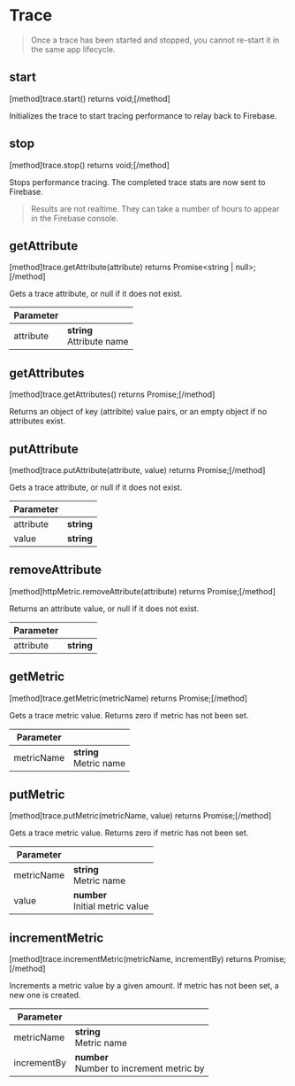 # Trace

> Once a trace has been started and stopped, you cannot re-start it in the same app lifecycle.

## start
[method]trace.start() returns void;[/method]

Initializes the trace to start tracing performance to relay back to Firebase.

## stop
[method]trace.stop() returns void;[/method]

Stops performance tracing. The completed trace stats are now sent to Firebase.

> Results are not realtime. They can take a number of hours to appear in the Firebase console.

## getAttribute
[method]trace.getAttribute(attribute) returns Promise<string | null>;[/method]

Gets a trace attribute, or null if it does not exist.

| Parameter |         |
| --------- | ------- |
| attribute     | **string** <br /> Attribute name |

## getAttributes
[method]trace.getAttributes() returns Promise<Object>;[/method]

Returns an object of key (attribite) value pairs, or an empty object if no attributes exist.

## putAttribute
[method]trace.putAttribute(attribute, value) returns Promise<null>;[/method]

Gets a trace attribute, or null if it does not exist.

| Parameter |         |
| --------- | ------- |
| attribute     | **string**  |
| value     | **string**  |

## removeAttribute
[method]httpMetric.removeAttribute(attribute) returns Promise<null>;[/method]

Returns an attribute value, or null if it does not exist.

| Parameter |         |
| --------- | ------- |
| attribute     | **string**  |

## getMetric
[method]trace.getMetric(metricName) returns Promise<number>;[/method]

Gets a trace metric value. Returns zero if metric has not been set.

| Parameter |         |
| --------- | ------- |
| metricName     | **string** <br /> Metric name |

## putMetric
[method]trace.putMetric(metricName, value) returns Promise<number>;[/method]

Gets a trace metric value. Returns zero if metric has not been set.

| Parameter |         |
| --------- | ------- |
| metricName     | **string** <br /> Metric name |
| value     | **number** <br /> Initial metric value |

## incrementMetric
[method]trace.incrementMetric(metricName, incrementBy) returns Promise<null>;[/method]

Increments a metric value by a given amount. If metric has not been set, a new one is created.

| Parameter |         |
| --------- | ------- |
| metricName     | **string** <br /> Metric name |
| incrementBy     | **number** <br /> Number to increment metric by |

